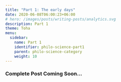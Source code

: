 ```yaml
---
title: "Part 1: The early days"
date: 2020-06-08T06:00:23+06:00
# hero: /images/posts/writing-posts/analytics.svg
description: Part 1
theme: Toha
menu:
  sidebar:
    name: Part 1
    identifier: philo-science-part1
    parent: philo-science-category
    weight: 10
---
```


### Complete Post Coming Soon...